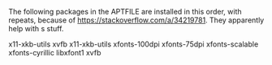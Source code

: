 The following packages in the APTFILE are installed in this order, with repeats, because of <https://stackoverflow.com/a/34219781>. They apparently help with s stuff.

x11-xkb-utils xvfb x11-xkb-utils xfonts-100dpi xfonts-75dpi xfonts-scalable xfonts-cyrillic libxfont1 xvfb
